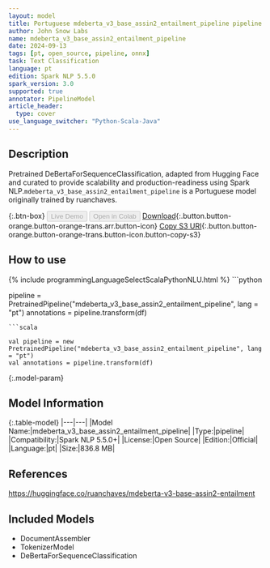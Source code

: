 ```yaml
---
layout: model
title: Portuguese mdeberta_v3_base_assin2_entailment_pipeline pipeline DeBertaForSequenceClassification from ruanchaves
author: John Snow Labs
name: mdeberta_v3_base_assin2_entailment_pipeline
date: 2024-09-13
tags: [pt, open_source, pipeline, onnx]
task: Text Classification
language: pt
edition: Spark NLP 5.5.0
spark_version: 3.0
supported: true
annotator: PipelineModel
article_header:
  type: cover
use_language_switcher: "Python-Scala-Java"
---
```


## Description

Pretrained DeBertaForSequenceClassification, adapted from Hugging Face and curated to provide scalability and production-readiness using Spark NLP.`mdeberta_v3_base_assin2_entailment_pipeline` is a Portuguese model originally trained by ruanchaves.

{:.btn-box}
<button class="button button-orange" disabled>Live Demo</button>
<button class="button button-orange" disabled>Open in Colab</button>
[Download](https://s3.amazonaws.com/auxdata.johnsnowlabs.com/public/models/mdeberta_v3_base_assin2_entailment_pipeline_pt_5.5.0_3.0_1726260508648.zip){:.button.button-orange.button-orange-trans.arr.button-icon}
[Copy S3 URI](s3://auxdata.johnsnowlabs.com/public/models/mdeberta_v3_base_assin2_entailment_pipeline_pt_5.5.0_3.0_1726260508648.zip){:.button.button-orange.button-orange-trans.button-icon.button-copy-s3}

## How to use



<div class="tabs-box" markdown="1">
{% include programmingLanguageSelectScalaPythonNLU.html %}
```python

pipeline = PretrainedPipeline("mdeberta_v3_base_assin2_entailment_pipeline", lang = "pt")
annotations =  pipeline.transform(df)   

```
```scala

val pipeline = new PretrainedPipeline("mdeberta_v3_base_assin2_entailment_pipeline", lang = "pt")
val annotations = pipeline.transform(df)

```
</div>

{:.model-param}
## Model Information

{:.table-model}
|---|---|
|Model Name:|mdeberta_v3_base_assin2_entailment_pipeline|
|Type:|pipeline|
|Compatibility:|Spark NLP 5.5.0+|
|License:|Open Source|
|Edition:|Official|
|Language:|pt|
|Size:|836.8 MB|

## References

https://huggingface.co/ruanchaves/mdeberta-v3-base-assin2-entailment

## Included Models

- DocumentAssembler
- TokenizerModel
- DeBertaForSequenceClassification